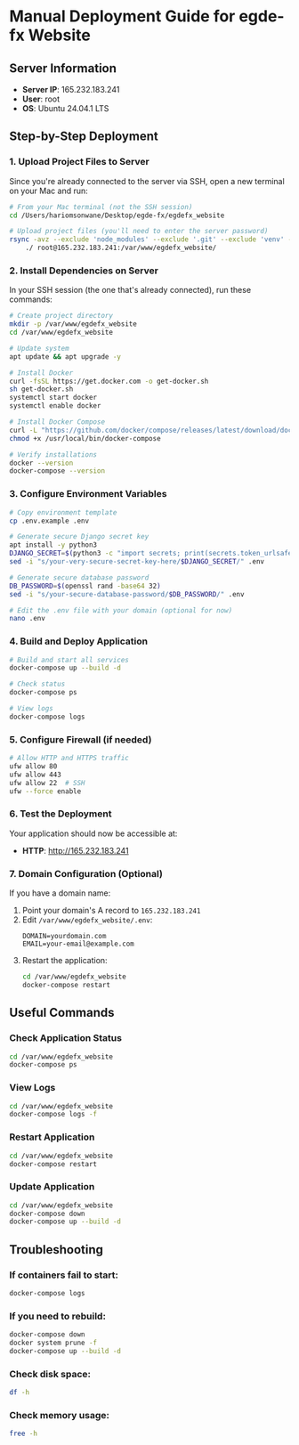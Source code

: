# Manual Deployment Guide for egde-fx Website

## Server Information
- **Server IP**: 165.232.183.241
- **User**: root
- **OS**: Ubuntu 24.04.1 LTS

## Step-by-Step Deployment

### 1. Upload Project Files to Server

Since you're already connected to the server via SSH, open a new terminal on your Mac and run:

```bash
# From your Mac terminal (not the SSH session)
cd /Users/hariomsonwane/Desktop/egde-fx/egdefx_website

# Upload project files (you'll need to enter the server password)
rsync -avz --exclude 'node_modules' --exclude '.git' --exclude 'venv' --exclude 'dist' --exclude '__pycache__' \
    ./ root@165.232.183.241:/var/www/egdefx_website/
```

### 2. Install Dependencies on Server

In your SSH session (the one that's already connected), run these commands:

```bash
# Create project directory
mkdir -p /var/www/egdefx_website
cd /var/www/egdefx_website

# Update system
apt update && apt upgrade -y

# Install Docker
curl -fsSL https://get.docker.com -o get-docker.sh
sh get-docker.sh
systemctl start docker
systemctl enable docker

# Install Docker Compose
curl -L "https://github.com/docker/compose/releases/latest/download/docker-compose-$(uname -s)-$(uname -m)" -o /usr/local/bin/docker-compose
chmod +x /usr/local/bin/docker-compose

# Verify installations
docker --version
docker-compose --version
```

### 3. Configure Environment Variables

```bash
# Copy environment template
cp .env.example .env

# Generate secure Django secret key
apt install -y python3
DJANGO_SECRET=$(python3 -c "import secrets; print(secrets.token_urlsafe(50))")
sed -i "s/your-very-secure-secret-key-here/$DJANGO_SECRET/" .env

# Generate secure database password
DB_PASSWORD=$(openssl rand -base64 32)
sed -i "s/your-secure-database-password/$DB_PASSWORD/" .env

# Edit the .env file with your domain (optional for now)
nano .env
```

### 4. Build and Deploy Application

```bash
# Build and start all services
docker-compose up --build -d

# Check status
docker-compose ps

# View logs
docker-compose logs
```

### 5. Configure Firewall (if needed)

```bash
# Allow HTTP and HTTPS traffic
ufw allow 80
ufw allow 443
ufw allow 22  # SSH
ufw --force enable
```

### 6. Test the Deployment

Your application should now be accessible at:
- **HTTP**: http://165.232.183.241

### 7. Domain Configuration (Optional)

If you have a domain name:

1. Point your domain's A record to `165.232.183.241`
2. Edit `/var/www/egdefx_website/.env`:
   ```
   DOMAIN=yourdomain.com
   EMAIL=your-email@example.com
   ```
3. Restart the application:
   ```bash
   cd /var/www/egdefx_website
   docker-compose restart
   ```

## Useful Commands

### Check Application Status
```bash
cd /var/www/egdefx_website
docker-compose ps
```

### View Logs
```bash
cd /var/www/egdefx_website
docker-compose logs -f
```

### Restart Application
```bash
cd /var/www/egdefx_website
docker-compose restart
```

### Update Application
```bash
cd /var/www/egdefx_website
docker-compose down
docker-compose up --build -d
```

## Troubleshooting

### If containers fail to start:
```bash
docker-compose logs
```

### If you need to rebuild:
```bash
docker-compose down
docker system prune -f
docker-compose up --build -d
```

### Check disk space:
```bash
df -h
```

### Check memory usage:
```bash
free -h
